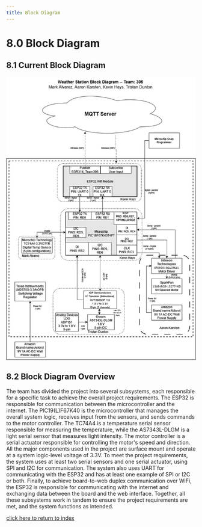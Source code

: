 ```yaml
---
title: Block Diagram
---
```


# 8.0 Block Diagram
## 8.1 Current Block Diagram

![Figure 8A: Block Diagram.](/photos/block1.jpg "Figure 8A: Block Diagram.")

## 8.2 Block Diagram Overview
The team has divided the project into several subsystems, each responsible for a specific task to achieve the overall project requirements. The ESP32 is responsible for communication between the microcontroller and the internet. The PIC19(L)F67K40 is the microcontroller that manages the overall system logic, receives input from the sensors, and sends commands to the motor controller. The TC74A4 is a temperature serial sensor responsible for measuring the temperature, while the AS7343L-DLGM is a light serial sensor that measures light intensity. The motor controller is a serial actuator responsible for controlling the motor's speed and direction. All the major components used in the project are surface mount and operate at a system logic-level voltage of 3.3V. To meet the project requirements, the system uses at least two serial sensors and one serial actuator, using SPI and I2C for communication. The system also uses UART for communicating with the ESP32 and has at least one example of SPI or I2C or both. Finally, to achieve board-to-web duplex communication over WiFi, the ESP32 is responsible for communicating with the internet and exchanging data between the board and the web interface. Together, all these subsystems work in tandem to ensure the project requirements are met, and the system functions as intended.

[click here to return to index](/index)
